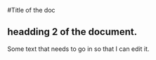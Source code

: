 #Title of the doc

## headding 2 of the document.

Some text that needs to go in so that I can edit it.
